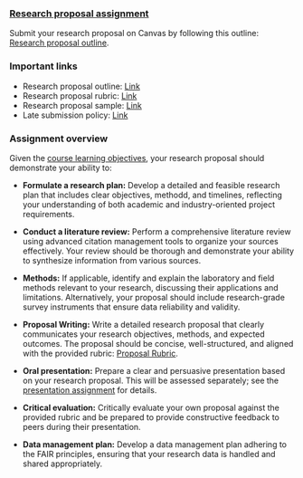 ### [Research proposal assignment](https://aselshall.github.io/rm/hw/proposal-hw)

Submit your research proposal on Canvas by following this outline: [Research proposal outline](https://aselshall.github.io/rm/hw/proposal-outline).

### Important links
- Research proposal outline: [Link](https://aselshall.github.io/rm/hw/proposal-outline)
- Research proposal rubric: [Link](https://aselshall.github.io/rm/hw/proposal-rubric)
- Research proposal sample: [Link](https://aselshall.github.io/rm/hw/proposal-sample1.pdf)
- Late submission policy: [Link](https://aselshall.github.io/rm/#late-assignment-and-report-policy)
  
### Assignment overview
Given the [course learning objectives](https://aselshall.github.io/rm/#course-learning-objectives), your research proposal should demonstrate your ability to:

- **Formulate a research plan:** Develop a detailed and feasible research plan that includes clear objectives, methodd, and timelines, reflecting your understanding of both academic and industry-oriented project requirements.
  
- **Conduct a literature review:** Perform a comprehensive literature review using advanced citation management tools to organize your sources effectively. Your review should be thorough and demonstrate your ability to synthesize information from various sources.

- **Methods:** If applicable, identify and explain the laboratory and field methods relevant to your research, discussing their applications and limitations. Alternatively, your proposal should include research-grade survey instruments that ensure data reliability and validity.

- **Proposal Writing:** Write a detailed research proposal that clearly communicates your research objectives, methods, and expected outcomes. The proposal should be concise, well-structured, and aligned with the provided rubric: [Proposal Rubric](https://aselshall.github.io/rm/hw/proposal-rubric).

- **Oral presentation:** Prepare a clear and persuasive presentation based on your research proposal. This will be assessed separately; see the [presentation assignment](https://aselshall.github.io/rm/hw/presentation-hw) for details.

- **Critical evaluation:** Critically evaluate your own proposal against the provided rubric and be prepared to provide constructive feedback to peers during their presentation.

- **Data management plan:** Develop a data management plan adhering to the FAIR principles, ensuring that your research data is handled and shared appropriately.
